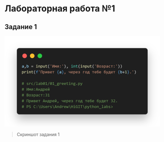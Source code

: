 # **Лабораторная работа №1**
## **Задание 1**
![images/lab01/ex01.png](images/lab01/ex01.png)
>Скриншот задания 1

